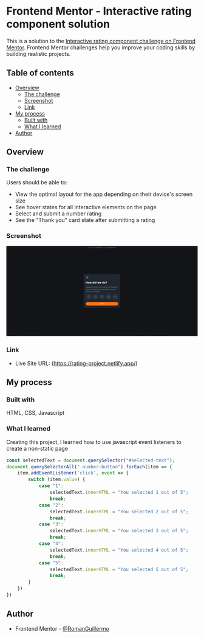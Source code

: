 # Frontend Mentor - Interactive rating component solution

This is a solution to the [Interactive rating component challenge on Frontend Mentor](https://www.frontendmentor.io/challenges/interactive-rating-component-koxpeBUmI). Frontend Mentor challenges help you improve your coding skills by building realistic projects. 

## Table of contents

- [Overview](#overview)
  - [The challenge](#the-challenge)
  - [Screenshot](#screenshot)
  - [Link](#link)
- [My process](#my-process)
  - [Built with](#built-with)
  - [What I learned](#what-i-learned)
- [Author](#author)

## Overview

### The challenge

Users should be able to:

- View the optimal layout for the app depending on their device's screen size
- See hover states for all interactive elements on the page
- Select and submit a number rating
- See the "Thank you" card state after submitting a rating

### Screenshot

![](Rating-project-screenshot.jpg)

### Link

- Live Site URL: (https://rating-project.netlify.app/)

## My process

### Built with

HTML, CSS, Javascript

### What I learned

Creating this project, I learned how to use javascript event listeners to create a non-static page

```js
const selectedText = document.querySelector("#selected-text");
document.querySelectorAll(".number-button").forEach(item => {
    item.addEventListener('click', event => {
        switch (item.value) {
            case "1":
                selectedText.innerHTML = "You selected 1 out of 5";
                break;
            case "2":
                selectedText.innerHTML = "You selected 2 out of 5";
                break;
            case "3":
                selectedText.innerHTML = "You selected 3 out of 5";
                break;
            case "4":
                selectedText.innerHTML = "You selected 4 out of 5";
                break;
            case "5":
                selectedText.innerHTML = "You selected 5 out of 5";
                break;
        }
    })
})
```

## Author

- Frontend Mentor - [@RomanGuillermo](https://www.frontendmentor.io/profile/romanguillermo)